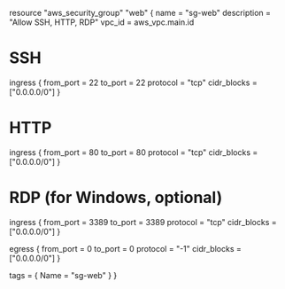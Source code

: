 
resource "aws_security_group" "web" {
  name        = "sg-web"
  description = "Allow SSH, HTTP, RDP"
  vpc_id      = aws_vpc.main.id

  # SSH
  ingress { from_port = 22  to_port = 22  protocol = "tcp" cidr_blocks = ["0.0.0.0/0"] }
  # HTTP
  ingress { from_port = 80  to_port = 80  protocol = "tcp" cidr_blocks = ["0.0.0.0/0"] }
  # RDP (for Windows, optional)
  ingress { from_port = 3389 to_port = 3389 protocol = "tcp" cidr_blocks = ["0.0.0.0/0"] }

  egress  { from_port = 0   to_port = 0   protocol = "-1" cidr_blocks = ["0.0.0.0/0"] }

  tags = { Name = "sg-web" }
}
